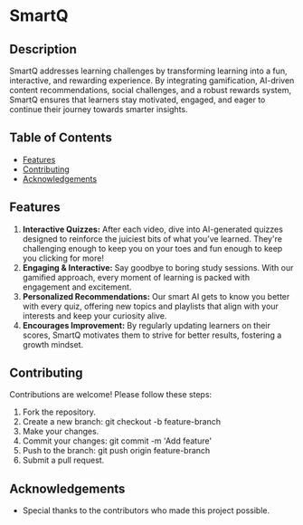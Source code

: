 # SmartQ

## Description
SmartQ addresses learning challenges by transforming learning into a fun, interactive, and rewarding experience. By integrating gamification, AI-driven content recommendations, social challenges, and a robust rewards system, SmartQ ensures that learners stay motivated, engaged, and eager to continue their journey towards smarter insights.
## Table of Contents
- [Features](#features)
- [Contributing](#contributing)
- [Acknowledgements](#acknowledgements)

## Features
1. <b>Interactive Quizzes:</b> After each video, dive into AI-generated quizzes designed to reinforce the juiciest bits of what you’ve learned. They're challenging enough to keep you on your toes and fun enough to keep you clicking for more!
2. <b>Engaging & Interactive:</b> Say goodbye to boring study sessions. With our gamified approach, every moment of learning is packed with engagement and excitement.
3. <b>Personalized Recommendations:</b> Our smart AI gets to know you better with every quiz, offering new topics and playlists that align with your interests and keep your curiosity alive.
4. <b>Encourages Improvement:</b> By regularly updating learners on their scores, SmartQ motivates them to strive for better results, fostering a growth mindset.

## Contributing
Contributions are welcome! Please follow these steps:
1. Fork the repository.
2. Create a new branch: git checkout -b feature-branch
3. Make your changes.
4. Commit your changes: git commit -m 'Add feature'
5. Push to the branch: git push origin feature-branch
6. Submit a pull request.

## Acknowledgements
- Special thanks to the contributors who made this project possible.
